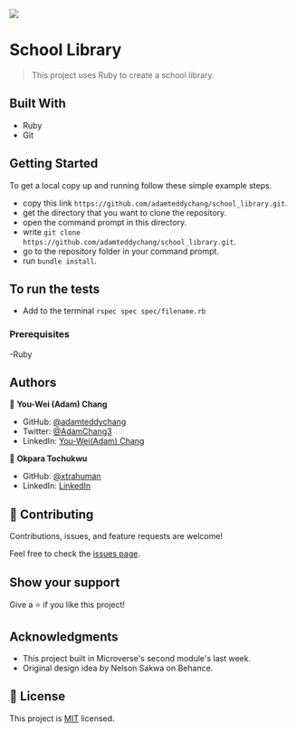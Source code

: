 ![](https://img.shields.io/badge/Microverse-blueviolet)

# School Library

> This project uses Ruby to create a school library.


## Built With

- Ruby
- Git

## Getting Started

To get a local copy up and running follow these simple example steps.
- copy this link `https://github.com/adamteddychang/school_library.git`.
- get the directory that you want to clone the repository.
- open the command prompt in this directory.
- write `git clone https://github.com/adamteddychang/school_library.git`.
- go to the repository folder in your command prompt.
- run `bundle install`.

## To run the tests
- Add to the terminal `rspec spec spec/filename.rb`

### Prerequisites

-Ruby

## Authors

👤 **You-Wei (Adam) Chang** 
- GitHub: [@adamteddychang](https://github.com/adamteddychang)
- Twitter: [@AdamChang3](https://twitter.com/AdamChang3) 
- LinkedIn: [You-Wei(Adam) Chang](https://www.linkedin.com/in/adamteddychang/)

👤 **Okpara Tochukwu**

- GitHub: [@xtrahuman](https://github.com/xtrahuman)
- LinkedIn: [LinkedIn](https://linkedin.com/in/tochukwuokpara)



## 🤝 Contributing

Contributions, issues, and feature requests are welcome!

Feel free to check the [issues page](../../issues/).

## Show your support

Give a ⭐️ if you like this project!

## Acknowledgments

- This project built in Microverse's second module's last week.
- Original design idea by Nelson Sakwa on Behance.

## 📝 License

This project is [MIT](./MIT.md) licensed.
